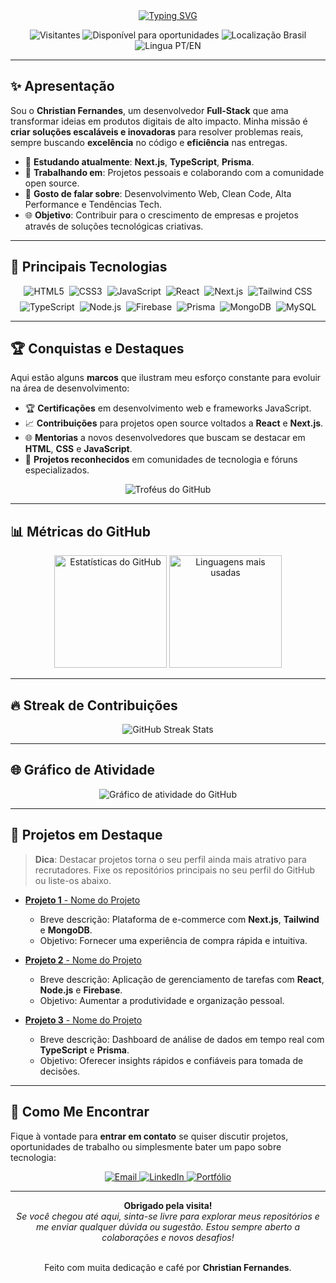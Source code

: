 <!-- CENTRALIZAR VISÃO GERAL DO PERFIL -->
<div align="center">

<!-- Título principal com nome e saudação animada -->
<a href="https://github.com/afchristiann">
  <img src="https://readme-typing-svg.herokuapp.com?font=Fira+Code&size=36&pause=1000&color=00FFAB&center=true&vCenter=true&width=800&lines=Ol%C3%A1!+Eu+sou+Christian+Fernandes;Bem-vindo+ao+meu+GitHub!;Desenvolvedor+Full-Stack;Apaixonado+por+inova%C3%A7%C3%A3o+e+tecnologia!" alt="Typing SVG" />
</a>

<!-- Contadores e Badges -->
<p>
  <!-- Badge de visitas no perfil -->
  <img src="https://komarev.com/ghpvc/?username=afchristiann&color=brightgreen" alt="Visitantes" />
  
  <!-- Status de disponibilidade -->
  <img src="https://img.shields.io/badge/Status-Open%20to%20Work-success?style=flat" alt="Disponível para oportunidades">
  
  <!-- Localização -->
  <img src="https://img.shields.io/badge/Local-Brazil-3cdffa?style=flat&logo=google-maps" alt="Localização Brasil">
  
  <!-- Linguagem preferencial -->
  <img src="https://img.shields.io/badge/Language-Portuguese%20%2F%20English-blue?style=flat" alt="Lingua PT/EN">
</p>

</div>

---

## ✨ Apresentação

Sou o **Christian Fernandes**, um desenvolvedor **Full-Stack** que ama transformar ideias em produtos digitais de alto impacto. Minha missão é **criar soluções escaláveis e inovadoras** para resolver problemas reais, sempre buscando **excelência** no código e **eficiência** nas entregas.

- 🌱 **Estudando atualmente**: **Next.js**, **TypeScript**, **Prisma**.  
- 🔭 **Trabalhando em**: Projetos pessoais e colaborando com a comunidade open source.  
- 💬 **Gosto de falar sobre**: Desenvolvimento Web, Clean Code, Alta Performance e Tendências Tech.  
- 🌐 **Objetivo**: Contribuir para o crescimento de empresas e projetos através de soluções tecnológicas criativas.  

---

## 🚀 Principais Tecnologias

<div align="center" style="display: flex; flex-wrap: wrap; gap: 8px; justify-content: center;">
  <!-- Front-End -->
  <img src="https://img.shields.io/badge/HTML5-e34f26?style=for-the-badge&logo=html5&logoColor=white" alt="HTML5" />
  <img src="https://img.shields.io/badge/CSS3-1572b6?style=for-the-badge&logo=css3&logoColor=white" alt="CSS3" />
  <img src="https://img.shields.io/badge/JavaScript-f7df1e?style=for-the-badge&logo=javascript&logoColor=black" alt="JavaScript" />
  <img src="https://img.shields.io/badge/React-61dafb?style=for-the-badge&logo=react&logoColor=black" alt="React" />
  <img src="https://img.shields.io/badge/Next.js-000000?style=for-the-badge&logo=nextdotjs&logoColor=white" alt="Next.js" />
  <img src="https://img.shields.io/badge/Tailwind_CSS-06B6D4?style=for-the-badge&logo=tailwindcss&logoColor=white" alt="Tailwind CSS" />
  <img src="https://img.shields.io/badge/TypeScript-007acc?style=for-the-badge&logo=typescript&logoColor=white" alt="TypeScript" />
  
  <!-- Back-End -->
  <img src="https://img.shields.io/badge/Node.js-339933?style=for-the-badge&logo=nodedotjs&logoColor=white" alt="Node.js" />
  <img src="https://img.shields.io/badge/Firebase-ffca28?style=for-the-badge&logo=firebase&logoColor=black" alt="Firebase" />
  <img src="https://img.shields.io/badge/Prisma-2d3748?style=for-the-badge&logo=prisma&logoColor=white" alt="Prisma" />
  <img src="https://img.shields.io/badge/MongoDB-47A248?style=for-the-badge&logo=mongodb&logoColor=white" alt="MongoDB" />
  <img src="https://img.shields.io/badge/MySQL-4479A1?style=for-the-badge&logo=mysql&logoColor=white" alt="MySQL" />
</div>

---

## 🏆 Conquistas e Destaques

Aqui estão alguns **marcos** que ilustram meu esforço constante para evoluir na área de desenvolvimento:

- 🏆 **Certificações** em desenvolvimento web e frameworks JavaScript.
- 📈 **Contribuições** para projetos open source voltados a **React** e **Next.js**.
- 🌐 **Mentorias** a novos desenvolvedores que buscam se destacar em **HTML**, **CSS** e **JavaScript**.
- 🏅 **Projetos reconhecidos** em comunidades de tecnologia e fóruns especializados.

<div align="center">
  <img src="https://github-profile-trophy.vercel.app/?username=afchristiann&theme=radical&row=1&no-frame=true&no-bg=true" alt="Troféus do GitHub" />
</div>

---

## 📊 Métricas do GitHub

<div align="center">

<!-- GitHub Stats -->
<img height="180em" src="https://github-readme-stats.vercel.app/api?username=afchristiann&show_icons=true&theme=radical&count_private=true" alt="Estatísticas do GitHub" />

<!-- Top Langs -->
<img height="180em" src="https://github-readme-stats.vercel.app/api/top-langs/?username=afchristiann&layout=compact&theme=radical" alt="Linguagens mais usadas" />

</div>

---

## 🔥 Streak de Contribuições

<div align="center">
  <img src="https://github-readme-streak-stats.herokuapp.com?user=afchristiann&theme=radical&hide_border=true&date_format=j%20M%5B%20Y%5D" alt="GitHub Streak Stats" />
</div>

---

## 🌐 Gráfico de Atividade

<div align="center">
  <img
       src="https://github-readme-activity-graph.cyclic.app/graph?username=afchristiann&theme=react-dark&bg_color=20232a&hide_border=true"
       alt="Gráfico de atividade do GitHub" 
  />
</div>

---

## 🚀 Projetos em Destaque

> **Dica**: Destacar projetos torna o seu perfil ainda mais atrativo para recrutadores. Fixe os repositórios principais no seu perfil do GitHub ou liste-os abaixo.

- [**Projeto 1** - Nome do Projeto](#)
  - Breve descrição: Plataforma de e-commerce com **Next.js**, **Tailwind** e **MongoDB**.
  - Objetivo: Fornecer uma experiência de compra rápida e intuitiva.
  
- [**Projeto 2** - Nome do Projeto](#)
  - Breve descrição: Aplicação de gerenciamento de tarefas com **React**, **Node.js** e **Firebase**.
  - Objetivo: Aumentar a produtividade e organização pessoal.

- [**Projeto 3** - Nome do Projeto](#)
  - Breve descrição: Dashboard de análise de dados em tempo real com **TypeScript** e **Prisma**.
  - Objetivo: Oferecer insights rápidos e confiáveis para tomada de decisões.

---

## 🤝 Como Me Encontrar

Fique à vontade para **entrar em contato** se quiser discutir projetos, oportunidades de trabalho ou simplesmente bater um papo sobre tecnologia:

<p align="center">
  <a href="mailto:seu-email-aqui@exemplo.com">
    <img src="https://img.shields.io/badge/Email-seuemail%40exemplo.com-0D1117?style=flat&logo=gmail" alt="Email" />
  </a>

  <!-- Substitua pelo seu LinkedIn -->
  <a href="https://www.linkedin.com/in/seu-perfil-linkedin/">
    <img src="https://img.shields.io/badge/LinkedIn-Conecte--se-0A66C2?style=flat&logo=linkedin&logoColor=white" alt="LinkedIn" />
  </a>

  <!-- Substitua pelo seu portfólio ou site pessoal, se tiver -->
  <a href="https://seu-portfolio.com/">
    <img src="https://img.shields.io/badge/Portf%C3%B3lio-Visitar-000?style=flat&logo=vercel&logoColor=white" alt="Portfólio" />
  </a>
</p>

---

<div align="center">

**Obrigado pela visita!**  
*Se você chegou até aqui, sinta-se livre para explorar meus repositórios e me enviar qualquer dúvida ou sugestão. Estou sempre aberto a colaborações e novos desafios!*

<br/>
Feito com muita dedicação e café por  
<strong>Christian Fernandes</strong>.

</div>
